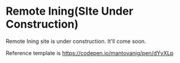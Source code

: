 # Remote Ining(SIte Under Construction)

Remote Ining site is under construction. It'll come soon.

Reference template is https://codepen.io/mantovanig/pen/dYvXLp
